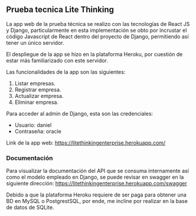 ## Prueba tecnica Lite Thinking
La app web de la prueba técnica se realizo con las tecnologías de React JS y Django, particularmente en esta implementación se obto por incrustar el código Javascript de React dentro del proyecto de Django, permitiendo así tener un único servidor.

El despliegue de la app se hizo en la plataforma Heroku, por cuestión de estar más familiarizado con este servidor.

Las funcionalidades de la app son las siguientes:
1. Listar empresas.
2. Registrar empresa.
3. Actualizar empresa.
4. Eliminar empresa.

Para acceder al admin de Django, esta son las credenciales:
* Usuario: daniel
* Contraseña: oracle

Link de la app web:
https://litethinkingenterprise.herokuapp.com/

### Documentación

Para visualizar la documentación del API que se consuma internamente así como el modelo empleado en Django, se puede revisar en swagger en la siguiente dirección:
https://litethinkingenterprise.herokuapp.com/swagger

Debido a que la plataforma Heroku requiere de ser paga para obtener una BD en MySQL o PostgrestSQL, por ende, me incline por realizar en la base de datos de SQLite.

